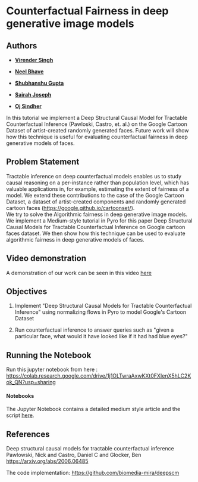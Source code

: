 # Counterfactual Fairness in deep generative image models 

 ## Authors

 * [**Virender Singh**](https://www.linkedin.com/in/virender-singh7/)

 * [**Neel Bhave**](https://www.linkedin.com/in/neelbhave/)

 * [**Shubhanshu Gupta**](https://www.linkedin.com/in/shubhanshu-gupta-3b861168/)

 * [**Sairah Joseph**](https://www.linkedin.com/in/sai-joseph/)

 * [**Oj Sindher**](https://www.linkedin.com/in/oj-sindher/)

 In this tutorial we implement a Deep Structural Causal Model for Tractable Counterfactual Inference (Pawloski, Castro, et. al.) on the Google Cartoon Dataset of artist-created randomly generated faces. Future work will show how this technique is useful for evaluating counterfactual fairness in deep generative models of faces. 



 ## Problem Statement

 Tractable inference on deep counterfactual models enables us to study causal reasoning on a per-instance rather than population level, which has valuable applications in, for example, estimating the extent of  fairness of a model.
 We extend these contributions to the case of the Google Cartoon Dataset, a dataset of artist-created components and randomly generated cartoon faces (https://google.github.io/cartoonset/).  
 We try to solve the Algorithmic fairness in deep generative image models. We implement a Medium-style tutorial in Pyro for this paper Deep Structural Causal Models for Tractable Counterfactual Inference on Google cartoon faces dataset. We then show how this technique can be used to evaluate algorithmic fairness in deep generative models of faces. 


 ## Video demonstration

 A demonstration of our work can be seen in this video [here](https://www.youtube.com/watch?v=w5v-LX9ZIi0)


 ## Objectives

 1. Implement "Deep Structural Causal Models for Tractable Counterfactual Inference" using normalizing flows in Pyro to model Google's Cartoon Dataset

 2. Run counterfactual inference to answer queries such as "given a particular face, what would it have looked like if it had had blue eyes?" 



 ## Running the Notebook

 Run this jupyter notebook from here : https://colab.research.google.com/drive/1j1OLTwraAxwKXt0FXIenX5hLC2Kok_QN?usp=sharing



 #### Notebooks

 The Jupyter Notebook contains a detailed medium style article and the script [here](https://github.com/neelgeek/causalML/tree/master/projects/Algorithmic-fairness-in-deep-generative-image-models/src). 


 ## References

 Deep structural causal models for tractable counterfactual inference
 Pawlowski, Nick and Castro, Daniel C and Glocker, Ben
 https://arxiv.org/abs/2006.06485

 The code implementation: 
 https://github.com/biomedia-mira/deepscm
